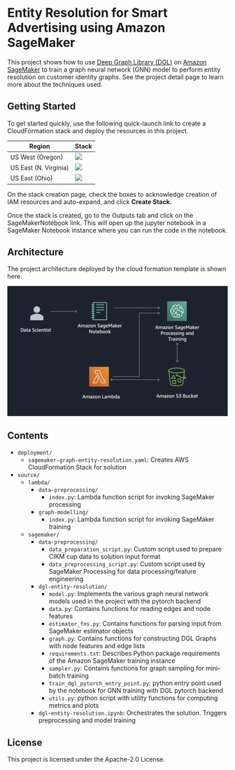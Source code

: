 # Entity Resolution for Smart Advertising using Amazon SageMaker

This project shows how to use [Deep Graph Library (DGL)](https://www.dgl.ai/) on [Amazon SageMaker](https://aws.amazon.com/sagemaker/) to train a graph neural network (GNN) model to perform entity resolution on customer identity graphs. See the project detail page to learn more about the techniques used.

## Getting Started

To get started quickly, use the following quick-launch link to create a CloudFormation stack and deploy the resources in this project.

| Region | Stack |
| ---- | ---- |
|US West (Oregon) |  [<img src="https://s3.amazonaws.com/cloudformation-examples/cloudformation-launch-stack.png">](https://us-west-2.console.aws.amazon.com/cloudformation/home?region=us-west-2#/stacks/create/review?templateURL=https://s3.us-west-2.amazonaws.com/sagemaker-solutions-prod-us-west-2/Entity-resolution-for-smart-advertising/deployment/sagemaker-graph-entity-resolution.yaml&stackName=sagemaker-soln-graph-entity-resolution&param_CreateSageMakerNotebookInstance=true) |
|US East (N. Virginia) |  [<img src="https://s3.amazonaws.com/cloudformation-examples/cloudformation-launch-stack.png">](https://us-east-1.console.aws.amazon.com/cloudformation/home?region=us-east-1#/stacks/create/review?templateURL=https://s3.us-east-1.amazonaws.com/sagemaker-solutions-prod-us-east-1/Entity-resolution-for-smart-advertising/deployment/sagemaker-graph-entity-resolution.yaml&stackName=sagemaker-soln-graph-entity-resolution&param_CreateSageMakerNotebookInstance=true) |
|US East (Ohio) |  [<img src="https://s3.amazonaws.com/cloudformation-examples/cloudformation-launch-stack.png">](https://us-east-2.console.aws.amazon.com/cloudformation/home?region=us-east-2#/stacks/create/review?templateURL=https://s3.us-east-2.amazonaws.com/sagemaker-solutions-prod-us-east-2/Entity-resolution-for-smart-advertising/deployment/sagemaker-graph-entity-resolution.yaml&stackName=sagemaker-soln-graph-entity-resolution&param_CreateSageMakerNotebookInstance=true) |

On the stack creation page, check the boxes to acknowledge creation of IAM resources and auto-expand, and click **Create Stack**.

Once the stack is created, go to the Outputs tab and click on the SageMakerNotebook link. This will open up the jupyter notebook in a SageMaker Notebook instance where you can run the code in the notebook.

## Architecture
The project architecture deployed by the cloud formation template is shown here.

![](deployment/arch_dark.png)

## Contents

* `deployment/`
  * `sagemaker-graph-entity-resolution.yaml`: Creates AWS CloudFormation Stack for solution
* `source/`
  * `lambda/`
    * `data-preprocessing/`
      * `index.py`: Lambda function script for invoking SageMaker processing
    * `graph-modelling/` 
      * `index.py`: Lambda function script for invoking SageMaker training
  * `sagemaker/`
    * `data-preprocessing/`
      * `data_preparation_script.py`: Custom script used to prepare CIKM cup data to solution input format
      * `data_preprocessing_script.py`: Custom script used by SageMaker Processing for data processing/feature engineering
    * `dgl-entity-resolution/`
      * `model.py`: Implements the various graph neural network models used in the project with the pytorch backend
      * `data.py`: Contains functions for reading edges and node features
      * `estimator_fns.py`: Contains functions for parsing input from SageMaker estimator objects
      * `graph.py`: Contains functions for constructing DGL Graphs with node features and edge lists
      * `requirements.txt`: Describes Python package requirements of the Amazon SageMaker training instance
      * `sampler.py`: Contains functions for graph sampling for mini-batch training
      * `train_dgl_pytorch_entry_point.py`: python entry point used by the notebook for GNN training with DGL pytorch backend
      * `utils.py`: python script with utility functions for computing metrics and plots
    * `dgl-entity-resolution.ipynb`: Orchestrates the solution. Triggers preprocessing and model training

## License

This project is licensed under the Apache-2.0 License.

